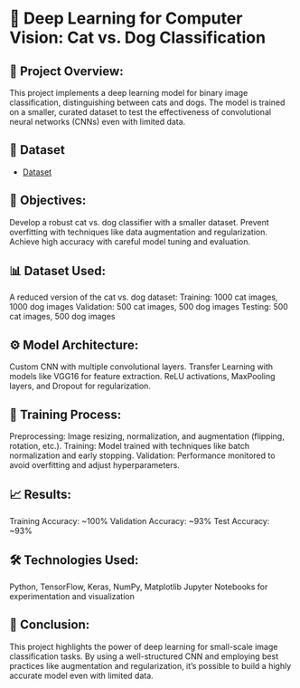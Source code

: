 # 🧠 Deep Learning for Computer Vision: Cat vs. Dog Classification
## 📌 Project Overview:
This project implements a deep learning model for binary image classification, distinguishing between cats and dogs. The model is trained on a smaller, curated dataset to test the effectiveness of convolutional neural networks (CNNs) even with limited data.

## 📂 Dataset
- <a href="https://www.kaggle.com/competitions/dogs-vs-cats/data">Dataset</a>

## 🎯 Objectives:
Develop a robust cat vs. dog classifier with a smaller dataset.
Prevent overfitting with techniques like data augmentation and regularization.
Achieve high accuracy with careful model tuning and evaluation.

## 📊 Dataset Used:
A reduced version of the cat vs. dog dataset:
Training: 1000 cat images, 1000 dog images
Validation: 500 cat images, 500 dog images
Testing: 500 cat images, 500 dog images

## ⚙️ Model Architecture:
Custom CNN with multiple convolutional layers.
Transfer Learning with models like VGG16 for feature extraction.
ReLU activations, MaxPooling layers, and Dropout for regularization.

## 🚀 Training Process:
Preprocessing: Image resizing, normalization, and augmentation (flipping, rotation, etc.).
Training: Model trained with techniques like batch normalization and early stopping.
Validation: Performance monitored to avoid overfitting and adjust hyperparameters.

## 📈 Results:
Training Accuracy: ~100%
Validation Accuracy: ~93%
Test Accuracy: ~93%

## 🛠️ Technologies Used:
Python, TensorFlow, Keras, NumPy, Matplotlib
Jupyter Notebooks for experimentation and visualization

## 🏁 Conclusion:
This project highlights the power of deep learning for small-scale image classification tasks. By using a well-structured CNN and employing best practices like augmentation and regularization, it’s possible to build a highly accurate model even with limited data.

